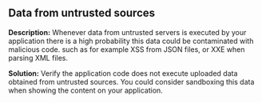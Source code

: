 
Data from untrusted sources
-------

**Description:**
Whenever data from untrusted servers is executed by your application there is a high probability this data could be contaminated with malicious code. such as for example XSS from JSON files, or XXE when parsing XML files. 


**Solution:**
Verify the application code does not execute uploaded data obtained from untrusted sources. You could consider sandboxing this data when showing the content on your application.

	